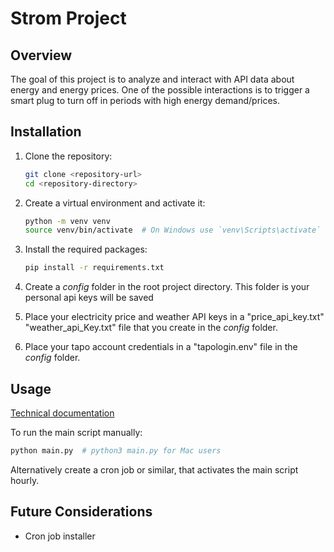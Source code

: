 # Strom Project

## Overview
The goal of this project is to analyze and interact with API data about energy and energy prices.
One of the possible interactions is to trigger a smart plug to turn off in periods with high energy demand/prices.

## Installation
1. Clone the repository:
    ```sh
    git clone <repository-url>
    cd <repository-directory>
    ```

2. Create a virtual environment and activate it:
    ```sh
    python -m venv venv
    source venv/bin/activate  # On Windows use `venv\Scripts\activate`
    ```

3. Install the required packages:
    ```sh
    pip install -r requirements.txt
    ```

4. Create a _config_ folder in the root project directory. This folder is your personal api keys will be saved
5. Place your electricity price and weather API keys in a "price_api_key.txt" "weather_api_Key.txt" file that you create in the _config_ folder.
6. Place your tapo account credentials in a "tapologin.env" file in the _config_ folder.

## Usage

[Technical documentation](documentation.md)

To run the main script manually:
```sh
python main.py  # python3 main.py for Mac users
```

Alternatively create a cron job or similar, that activates the main script hourly.


## Future Considerations
- Cron job installer

